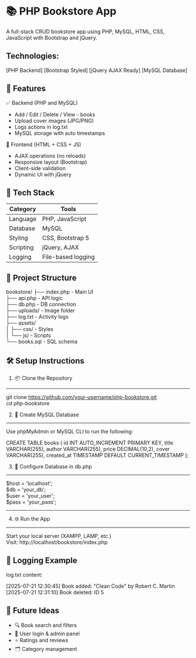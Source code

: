📚 PHP Bookstore App
====================

A full-stack CRUD bookstore app using PHP, MySQL, HTML, CSS, JavaScript with Bootstrap and jQuery.

Technologies:
-------------
[PHP Backend]    [Bootstrap Styled]    [jQuery AJAX Ready]    [MySQL Database]




🚀 Features
----------

✅ Backend (PHP and MySQL)
- Add / Edit / Delete / View - books
- Upload cover images (JPG/PNG)
- Logs actions in log.txt
- MySQL storage with auto timestamps

🎨 Frontend (HTML + CSS + JS)
- AJAX operations (no reloads)
- Responsive layout (Bootstrap)
- Client-side validation
- Dynamic UI with jQuery


🧰 Tech Stack
-------------

Category     | Tools
-------------|-----------------------
Language     | PHP, JavaScript
Database     | MySQL
Styling      | CSS, Bootstrap 5
Scripting    | jQuery, AJAX
Logging      | File-based logging


📁 Project Structure
--------------------

bookstore/
├── index.php          - Main UI  
├── api.php            - API logic  
├── db.php             - DB connection  
├── uploads/           - Image folder  
├── log.txt            - Activity logs  
├── assets/  
│   ├── css/           - Styles  
│   └── js/            - Scripts  
└── books.sql          - SQL schema  


🛠️ Setup Instructions
----------------------

1. 📦 Clone the Repository
---------------------------
git clone https://github.com/your-username/php-bookstore.git  
cd php-bookstore  

2. 💾 Create MySQL Database
----------------------------
Use phpMyAdmin or MySQL CLI to run the following:

CREATE TABLE books (
  id INT AUTO_INCREMENT PRIMARY KEY,
  title VARCHAR(255),
  author VARCHAR(255),
  price DECIMAL(10,2),
  cover VARCHAR(255),
  created_at TIMESTAMP DEFAULT CURRENT_TIMESTAMP
);

3. 🔧 Configure Database in db.php
----------------------------------
$host = 'localhost';  
$db   = 'your_db';  
$user = 'your_user';  
$pass = 'your_pass';  

---------------------------------------------------

4. 🌐 Run the App
-----------------
Start your local server (XAMPP, LAMP, etc.)  
Visit: http://localhost/bookstore/index.php  





📒 Logging Example
-------------------

log.txt content:

[2025-07-21 12:30:45] Book added: "Clean Code" by Robert C. Martin  
[2025-07-21 12:31:10] Book deleted: ID 5  

🔮 Future Ideas
----------------

- 🔍 Book search and filters  
- 👤 User login & admin panel  
- ⭐ Ratings and reviews  
- 🗂️ Category management  

